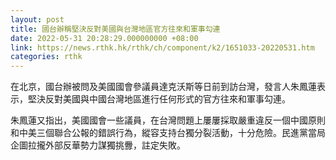 ```yaml
---
layout: post
title: 國台辦稱堅決反對美國與台灣地區官方往來和軍事勾連
date: 2022-05-31 20:28:29.000000000 +08:00
link: https://news.rthk.hk/rthk/ch/component/k2/1651033-20220531.htm
categories: rthk
---
```


在北京，國台辦被問及美國國會參議員達克沃斯等日前到訪台灣，發言人朱鳳蓮表示，堅決反對美國與中國台灣地區進行任何形式的官方往來和軍事勾連。

朱鳳蓮又指出，美國國會一些議員，在台灣問題上屢屢採取嚴重違反一個中國原則和中美三個聯合公報的錯誤行為，縱容支持台獨分裂活動，十分危險。民進黨當局企圖拉攏外部反華勢力謀獨挑釁，註定失敗。
